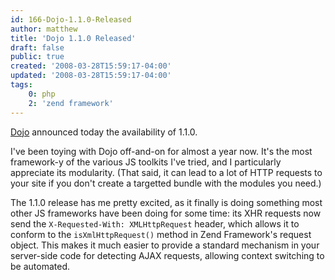 ```yaml
---
id: 166-Dojo-1.1.0-Released
author: matthew
title: 'Dojo 1.1.0 Released'
draft: false
public: true
created: '2008-03-28T15:59:17-04:00'
updated: '2008-03-28T15:59:17-04:00'
tags:
    0: php
    2: 'zend framework'
---
```

[Dojo](http://dojotoolkit.org/) announced today the availability of 1.1.0.

I've been toying with Dojo off-and-on for almost a year now. It's the most
framework-y of the various JS toolkits I've tried, and I particularly
appreciate its modularity. (That said, it can lead to a lot of HTTP requests to
your site if you don't create a targetted bundle with the modules you need.)

The 1.1.0 release has me pretty excited, as it finally is doing something most
other JS frameworks have been doing for some time: its XHR requests now send
the `X-Requested-With: XMLHttpRequest` header, which allows it to conform to
the `isXmlHttpRequest()` method in Zend Framework's request object. This makes
it much easier to provide a standard mechanism in your server-side code for
detecting AJAX requests, allowing context switching to be automated.
